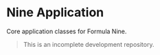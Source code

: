 # Nine Application

Core application classes for Formula Nine.

> This is an incomplete development repository.
